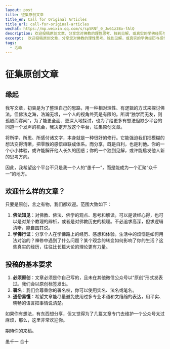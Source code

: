 ```yaml
---
layout: post
title: 征集原创文章
title_en: Call for Original Articles
title_url: call-for-original-articles
wechat: https://mp.weixin.qq.com/s/spSRNf_0_Jw61z3Bo-fAlQ
description: 欢迎投稿原创文章，分享您对佛教的理性思考、独到见解，或真实的学佛经历与感悟。
excerpt:  欢迎投稿原创文章，分享您对佛教的理性思考、独到见解，或真实的学佛经历与感悟。
tags:
  - 活动
---
```


# 征集原创文章

## 缘起

我写文章，初衷是为了整理自己的思路，用一种相对理性、有逻辑的方式来探讨佛法。但佛法之海，浩瀚无垠，一个人的视角终究是有限的。所谓“独学而无友，则孤陋而寡闻”，为了能更全面、更深入地探讨，也为了给更多有想法但缺少平台的同道一个发声的机会，我决定开放这个平台，征集原创文章。

将所学、所思、所感付诸文字，本身就是一种很好的修行。它能强迫我们把模糊的想法变得清晰，把零散的感悟串联成体系。而分享，既是自利，也是利他。你的一个小小体验，或许能解开他人长久的困惑；你的一个独到见解，或许能启发他人新的思考方向。

因此，我希望这个平台不只是我一个人的“愚千一”，而是能成为一个汇聚“众千一”的地方。

## 欢迎什么样的文章？

只要是原创，言之有物，我们都欢迎。范围大致如下：

1.  **佛法知见**：对佛教、佛法、佛学的观点、思考和解读。可以是读经心得，也可以是对某个教理的辨析，或者是对佛教历史的梳理。不必追求高深，但求逻辑清晰，能自圆其说。
2.  **学佛行证**：分享个人在学佛路上的经历、感想和体验。生活中的烦恼是如何用法对治的？禅修中遇到了什么问题？某个观念的转变如何影响了你的生活？这些真实的经历，往往比长篇大论的理论更有力量。

## 投稿的基本要求

1.  **必须原创**：文章必须是你自己写的，且未在其他微信公众号以“原创”形式发表过。我们会以原创标签发出。
2.  **署名**：我们会尊重你的署名权，你可以使用实名、法名或笔名。
3.  **通俗易懂**：希望文章能尽量避免使用过多专业术语和文绉绉的表达，用平实、晓畅的语言把事情说清楚。

如果你有想法，有东西想分享，但又觉得为了几篇文章专门去维护一个公众号太过麻烦，那么，这里非常欢迎你。

期待你的来稿。

愚千一 合十